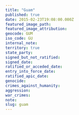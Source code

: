 ```yaml
---
title: "Guam"
published: true
date: 2015-02-23T19:08:00.000Z
featured_image_path:
featured_image_attribution:
geocode: GUM
iso_code: GU
internal_note:
territory: true
state_party:
signed_but_not_ratified:
signed_date:
ratified_or_acceded_date:
entry_into_force_date:
ratified_apic_date:
genocide:
crimes_against_humanity:
aggression:
war_crimes:
note:
slug: guam
---
```

